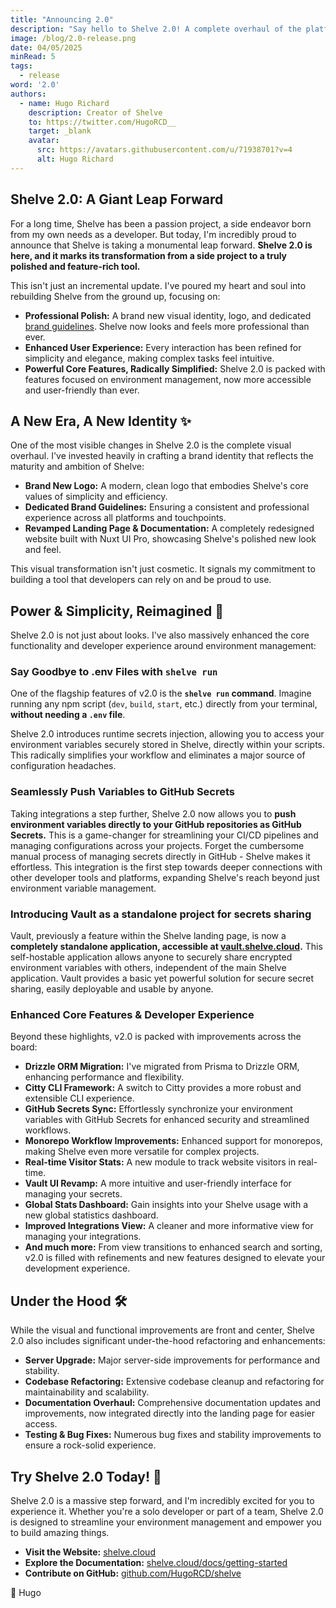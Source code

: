 ```yaml
---
title: "Announcing 2.0"
description: "Say hello to Shelve 2.0! A complete overhaul of the platform with a new visual identity, powerful features, and a focus on simplicity and elegance."
image: /blog/2.0-release.png
date: 04/05/2025
minRead: 5
tags:
  - release
word: '2.0'
authors:
  - name: Hugo Richard
    description: Creator of Shelve
    to: https://twitter.com/HugoRCD__
    target: _blank
    avatar:
      src: https://avatars.githubusercontent.com/u/71938701?v=4
      alt: Hugo Richard
---
```

## Shelve 2.0: A Giant Leap Forward

For a long time, Shelve has been a passion project, a side endeavor born from my own needs as a developer. But today, I'm incredibly proud to announce that Shelve is taking a monumental leap forward. **Shelve 2.0 is here, and it marks its transformation from a side project to a truly polished and feature-rich tool.**

This isn't just an incremental update. I've poured my heart and soul into rebuilding Shelve from the ground up, focusing on:

- **Professional Polish:** A brand new visual identity, logo, and dedicated [brand guidelines](/brand). Shelve now looks and feels more professional than ever.
- **Enhanced User Experience:** Every interaction has been refined for simplicity and elegance, making complex tasks feel intuitive.
- **Powerful Core Features, Radically Simplified:** Shelve 2.0 is packed with features focused on environment management, now more accessible and user-friendly than ever.

## A New Era, A New Identity ✨

One of the most visible changes in Shelve 2.0 is the complete visual overhaul. I've invested heavily in crafting a brand identity that reflects the maturity and ambition of Shelve:

- **Brand New Logo:** A modern, clean logo that embodies Shelve's core values of simplicity and efficiency.
- **Dedicated Brand Guidelines:** Ensuring a consistent and professional experience across all platforms and touchpoints.
- **Revamped Landing Page & Documentation:** A completely redesigned website built with Nuxt UI Pro, showcasing Shelve's polished new look and feel.

This visual transformation isn't just cosmetic. It signals my commitment to building a tool that developers can rely on and be proud to use.

## Power & Simplicity, Reimagined 🚀

Shelve 2.0 is not just about looks. I've also massively enhanced the core functionality and developer experience around environment management:

### Say Goodbye to .env Files with `shelve run`

One of the flagship features of v2.0 is the **`shelve run` command**. Imagine running any npm script (`dev`, `build`, `start`, etc.) directly from your terminal, **without needing a `.env` file**.

Shelve 2.0 introduces runtime secrets injection, allowing you to access your environment variables securely stored in Shelve, directly within your scripts. This radically simplifies your workflow and eliminates a major source of configuration headaches.

### Seamlessly Push Variables to GitHub Secrets

Taking integrations a step further, Shelve 2.0 now allows you to **push environment variables directly to your GitHub repositories as GitHub Secrets.**  This is a game-changer for streamlining your CI/CD pipelines and managing configurations across your projects.  Forget the cumbersome manual process of managing secrets directly in GitHub - Shelve makes it effortless. This integration is the first step towards deeper connections with other developer tools and platforms, expanding Shelve's reach beyond just environment variable management.

### Introducing Vault as a standalone project for secrets sharing

Vault, previously a feature within the Shelve landing page, is now a **completely standalone application, accessible at [vault.shelve.cloud](https://vault.shelve.cloud).** This self-hostable application allows anyone to securely share encrypted environment variables with others, independent of the main Shelve application. Vault provides a basic yet powerful solution for secure secret sharing, easily deployable and usable by anyone.

### Enhanced Core Features & Developer Experience

Beyond these highlights, v2.0 is packed with improvements across the board:

- **Drizzle ORM Migration:** I've migrated from Prisma to Drizzle ORM, enhancing performance and flexibility.
- **Citty CLI Framework:** A switch to Citty provides a more robust and extensible CLI experience.
- **GitHub Secrets Sync:** Effortlessly synchronize your environment variables with GitHub Secrets for enhanced security and streamlined workflows.
- **Monorepo Workflow Improvements:** Enhanced support for monorepos, making Shelve even more versatile for complex projects.
- **Real-time Visitor Stats:** A new module to track website visitors in real-time.
- **Vault UI Revamp:** A more intuitive and user-friendly interface for managing your secrets.
- **Global Stats Dashboard:** Gain insights into your Shelve usage with a new global statistics dashboard.
- **Improved Integrations View:** A cleaner and more informative view for managing your integrations.
- **And much more:** From view transitions to enhanced search and sorting, v2.0 is filled with refinements and new features designed to elevate your development experience.

## Under the Hood 🛠️

While the visual and functional improvements are front and center, Shelve 2.0 also includes significant under-the-hood refactoring and enhancements:

- **Server Upgrade:** Major server-side improvements for performance and stability.
- **Codebase Refactoring:** Extensive codebase cleanup and refactoring for maintainability and scalability.
- **Documentation Overhaul:** Comprehensive documentation updates and improvements, now integrated directly into the landing page for easier access.
- **Testing & Bug Fixes:** Numerous bug fixes and stability improvements to ensure a rock-solid experience.

## Try Shelve 2.0 Today! 🚀

Shelve 2.0 is a massive step forward, and I'm incredibly excited for you to experience it. Whether you're a solo developer or part of a team, Shelve 2.0 is designed to streamline your environment management and empower you to build amazing things.

- **Visit the Website:** [shelve.cloud](/)
- **Explore the Documentation:** [shelve.cloud/docs/getting-started](/docs/getting-started)
- **Contribute on GitHub:** [github.com/HugoRCD/shelve](https://github.com/HugoRCD/shelve)

💚 Hugo
